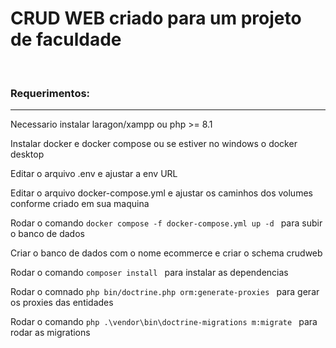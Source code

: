 <h1>CRUD WEB criado para um projeto de faculdade</h1> <br/>
<h3>Requerimentos:</h3><hr/>

<p>Necessario instalar laragon/xampp ou php >= 8.1</p>
<p>Instalar docker e docker compose ou se estiver no windows o docker desktop</p>
<p>Editar o arquivo .env e ajustar a env URL</p>
<p>Editar o arquivo docker-compose.yml e ajustar os caminhos dos volumes conforme criado em sua maquina</p>

Rodar o comando ```docker compose -f docker-compose.yml up -d ``` para subir o banco de dados

<p>Criar o banco de dados com o nome ecommerce e criar o schema crudweb</p>

Rodar o comando ```composer install ``` para instalar as dependencias

Rodar o comnado ```php bin/doctrine.php orm:generate-proxies ``` para gerar os proxies das entidades

Rodar o comando ```php .\vendor\bin\doctrine-migrations m:migrate ``` para rodar as migrations
